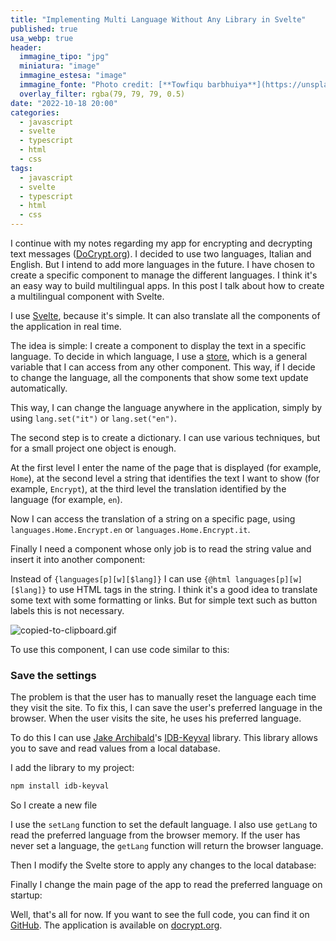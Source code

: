 ```yaml
---
title: "Implementing Multi Language Without Any Library in Svelte"
published: true
usa_webp: true
header:
  immagine_tipo: "jpg"
  miniatura: "image"
  immagine_estesa: "image"
  immagine_fonte: "Photo credit: [**Towfiqu barbhuiya**](https://unsplash.com/@towfiqu999999)"
  overlay_filter: rgba(79, 79, 79, 0.5)
date: "2022-10-18 20:00"
categories:
  - javascript
  - svelte
  - typescript
  - html
  - css
tags:
  - javascript
  - svelte
  - typescript
  - html
  - css
---
```


I continue with my notes regarding my app for encrypting and decrypting text messages ([DoCrypt.org](https://docrypt.org/)). I decided to use two languages, Italian and English. But I intend to add more languages in the future. I have chosen to create a specific component to manage the different languages. I think it's an easy way to build multilingual apps. In this post I talk about how to create a multilingual component with Svelte.

I use [Svelte](https://svelte.dev/), because it's simple. It can also translate all the components of the application in real time.

The idea is simple: I create a component to display the text in a specific language. To decide in which language, I use a [store](https://svelte.dev/docs#run-time-svelte-store), which is a general variable that I can access from any other component. This way, if I decide to change the language, all the components that show some text update automatically.

<script src="https://gist.github.com/el3um4s/35c364a2044a0419468cfdfd5117bda3.js"></script>

This way, I can change the language anywhere in the application, simply by using `lang.set("it")` or `lang.set("en")`.

The second step is to create a dictionary. I can use various techniques, but for a small project one object is enough.

<script src="https://gist.github.com/el3um4s/e40ef73c445c5a7df96a4c033630839d.js"></script>

At the first level I enter the name of the page that is displayed (for example, `Home`), at the second level a string that identifies the text I want to show (for example, `Encrypt`), at the third level the translation identified by the language (for example, `en`).

Now I can access the translation of a string on a specific page, using `languages.Home.Encrypt.en` or `languages.Home.Encrypt.it`.

Finally I need a component whose only job is to read the string value and insert it into another component:

<script src="https://gist.github.com/el3um4s/da97bf7c944499f2b0981516a2209c5d.js"></script>

Instead of `{languages[p][w][$lang]}` I can use `{@html languages[p][w][$lang]}` to use HTML tags in the string. I think it's a good idea to translate some text with some formatting or links. But for simple text such as button labels this is not necessary.

![copied-to-clipboard.gif](https://raw.githubusercontent.com/el3um4s/strani-anelli-blog/master/_posts/2022/2022-10-18-come-creare-componenti-multilingue-con-svelte/change-lang.gif)

To use this component, I can use code similar to this:

<script src="https://gist.github.com/el3um4s/1c9a47f569b81275daf7176bf1772b66.js"></script>

### Save the settings

The problem is that the user has to manually reset the language each time they visit the site. To fix this, I can save the user's preferred language in the browser. When the user visits the site, he uses his preferred language.

To do this I can use [Jake Archibald](https://github.com/jakearchibald)'s [IDB-Keyval](https://www.npmjs.com/package/idb-keyval) library. This library allows you to save and read values from a local database.

I add the library to my project:

```bash
npm install idb-keyval
```

So I create a new file

<script src="https://gist.github.com/el3um4s/cbeb3bb1bec50a9209a9020ea7dbfbd8.js"></script>

I use the `setLang` function to set the default language. I also use `getLang` to read the preferred language from the browser memory. If the user has never set a language, the `getLang` function will return the browser language.

Then I modify the Svelte store to apply any changes to the local database:

<script src="https://gist.github.com/el3um4s/2e5f8936104fc19620813f0d9b0f7232.js"></script>

Finally I change the main page of the app to read the preferred language on startup:

<script src="https://gist.github.com/el3um4s/310626c7f17a443bdef3f7fc5114b6de.js"></script>

Well, that's all for now. If you want to see the full code, you can find it on [GitHub](https://github.com/el3um4s/docrypt). The application is available on [docrypt.org](https://docrypt.org/).
